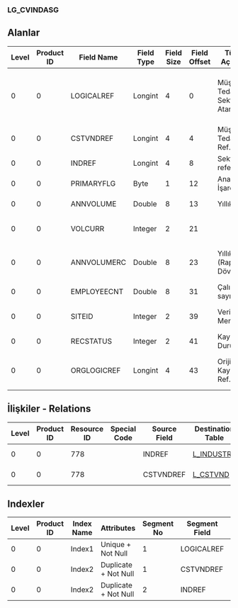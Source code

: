 ### LG_CVINDASG

## Alanlar

**Level**|**Product ID**|**Field Name**|**Field Type**|**Field Size**|**Field Offset**|**Türkçe Açıklama**|**Expression**
-----|-----|-----|-----|-----|-----|-----|-----
0|0|LOGICALREF|Longint|4|0|Müşteri / Tedarikçi - Sektör Ataması|Customer / Vendor - Sector Assignment Logical Reference
0|0|CSTVNDREF|Longint|4|4|Müşteri / Tedarikçi Ref.|Customer / Vendor Reference
0|0|INDREF|Longint|4|8|Sektör referansı|Sector Reference
0|0|PRIMARYFLG|Byte|1|12|Ana Sektör İşareti|Main Sector Flag
0|0|ANNVOLUME|Double|8|13|Yıllık Hacim|Annual Volume
0|0|VOLCURR|Integer|2|21||Currency For Volume Number
0|0|ANNVOLUMERC|Double|8|23|Yıllık Hacim (Raporlama Dövizi)|Annual Volume Reporting Currency
0|0|EMPLOYEECNT|Double|8|31|Çalışan sayısı|Number Of Employees
0|0|SITEID|Integer|2|39|Veri Merkezi|Data Processing Site
0|0|RECSTATUS|Integer|2|41|Kayıt Durumu|Record Status
0|0|ORGLOGICREF|Longint|4|43|Orijinal Kayıt Log. Ref.|Original Record Logical Reference

## İlişkiler - Relations
**Level**|**Product ID**|**Resource ID**|**Special Code**|**Source Field**|**Destination Table**|**Destination Field**|**Relation Type**|**Extra Condition**
-----|-----|-----|-----|-----|-----|-----|-----|-----
0|0|778||INDREF|[L_INDUSTRY](../L_INDUSTRY "L_INDUSTRY")|LOGICALREF|one-to-one|
0|0|778||CSTVNDREF|[L_CSTVND](../L_CSTVND "L_CSTVND")|LOGICALREF|one-to-one|

## Indexler
**Level**|**Product ID**|**Index Name**|**Attributes**|**Segment No**|**Segment Field**|**Sense**
-----|-----|-----|-----|-----|-----|-----
0|0|Index1|Unique + Not Null|1|LOGICALREF|Ascending
0|0|Index2|Duplicate + Not Null|1|CSTVNDREF|Ascending
0|0|Index2|Duplicate + Not Null|2|INDREF|Ascending

